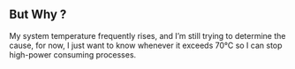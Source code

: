 ## But Why ?
My system temperature frequently rises, and I’m still trying to determine the cause, for now, I just want to know whenever it exceeds 70°C so I can stop high-power consuming processes.

